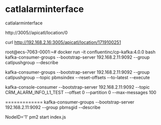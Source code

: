 # catlalarminterface
catlalarminterface

http://3005//apicatl/location/0

curl http://192.168.2.16:3005/apicatl/location/1719100251


root@ecs-7063-0001:~# docker run -it confluentinc/cp-kafka:4.0.0 bash
kafka-consumer-groups --bootstrap-server 192.168.2.11:9092  --group catlpushgroup --describe


kafka-consumer-groups --bootstrap-server 192.168.2.11:9092  --group catlpushgroup  --topic pbmsindex --reset-offsets --to-latest --execute


kafka-console-consumer --bootstrap-server 192.168.2.11:9092 --topic CRM_ALARM_INFO_L1_TEST --offset 0 --partition 0 --max-messages 100

=============
kafka-consumer-groups --bootstrap-server 192.168.2.11:9092  --group pbmsgid --describe

NodeID='1' pm2 start index.js
